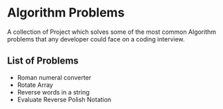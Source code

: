 # Algorithm Problems

A collection of  Project which solves some of the most common Algorithm problems that any developer could face on a coding interview. 

## List of Problems
- Roman numeral converter
- Rotate Array
- Reverse words in a string
- Evaluate Reverse Polish Notation


